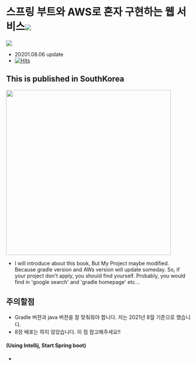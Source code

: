 # 스프링 부트와 AWS로 혼자 구현하는 웹 서비스<img src ="https://img.shields.io/badge/Java-yellow.svg?&style=flat&logo=java&logoColor=white"/> 
<img src="https://img.shields.io/badge/Spring-green.svg?&style=flat&logo=Spring Boot&Color=6DB33F"/> <br/>

- 20201.08.06 update
- [![Hits](https://hits.seeyoufarm.com/api/count/incr/badge.svg?url=https%3A%2F%2Fgithub.com%2Fbeomth&count_bg=%2379C83D&title_bg=%23555555&icon=&icon_color=%23E7E7E7&title=hits&edge_flat=false)](https://hits.seeyoufarm.com)

## This is published in SouthKorea
<img src = "https://user-images.githubusercontent.com/76798832/130610385-10e0c3fb-987a-4b18-a7c9-4eb1f93e38df.png" weight="300" height="450"/> <br/>
    
* I will introduce about this book, But My Project maybe modified. Because gradle version and AWs version will update someday. So, if your project don't apply, you should find yourself. Probably, you would find in 'google search' and 'gradle homepage' etc...


## 주의할점
- Gradle 버젼과 java 버젼을 잘 맞춰줘야 합니다. 저는 2021년 8월 기준으로 했습니다.
- 8장 배포는 하지 않았습니다. 이 점 참고해주세요!!

#### (Using Intellij, Start Spring boot)

-

